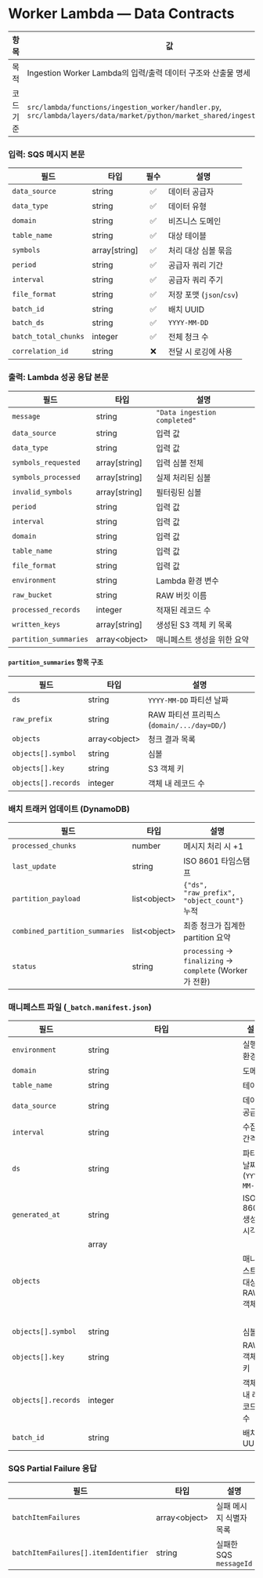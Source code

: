 # Worker Lambda — Data Contracts

| 항목      | 값                                                                                                                            |
| --------- | ----------------------------------------------------------------------------------------------------------------------------- |
| 목적      | Ingestion Worker Lambda의 입력/출력 데이터 구조와 산출물 명세                                                                 |
| 코드 기준 | `src/lambda/functions/ingestion_worker/handler.py`, `src/lambda/layers/data/market/python/market_shared/ingestion/service.py` |

### 입력: SQS 메시지 본문

| 필드                 | 타입            | 필수 | 설명                     |
| -------------------- | --------------- | :--: | ------------------------ |
| `data_source`        | string          |  ✅  | 데이터 공급자            |
| `data_type`          | string          |  ✅  | 데이터 유형              |
| `domain`             | string          |  ✅  | 비즈니스 도메인          |
| `table_name`         | string          |  ✅  | 대상 테이블              |
| `symbols`            | array\[string\] |  ✅  | 처리 대상 심볼 묶음      |
| `period`             | string          |  ✅  | 공급자 쿼리 기간         |
| `interval`           | string          |  ✅  | 공급자 쿼리 주기         |
| `file_format`        | string          |  ✅  | 저장 포맷 (`json`/`csv`) |
| `batch_id`           | string          |  ✅  | 배치 UUID                |
| `batch_ds`           | string          |  ✅  | `YYYY-MM-DD`             |
| `batch_total_chunks` | integer         |  ✅  | 전체 청크 수             |
| `correlation_id`     | string          |  ❌  | 전달 시 로깅에 사용      |

### 출력: Lambda 성공 응답 본문

| 필드                  | 타입            | 설명                         |
| --------------------- | --------------- | ---------------------------- |
| `message`             | string          | `"Data ingestion completed"` |
| `data_source`         | string          | 입력 값                      |
| `data_type`           | string          | 입력 값                      |
| `symbols_requested`   | array\[string\] | 입력 심볼 전체               |
| `symbols_processed`   | array\[string\] | 실제 처리된 심볼             |
| `invalid_symbols`     | array\[string\] | 필터링된 심볼                |
| `period`              | string          | 입력 값                      |
| `interval`            | string          | 입력 값                      |
| `domain`              | string          | 입력 값                      |
| `table_name`          | string          | 입력 값                      |
| `file_format`         | string          | 입력 값                      |
| `environment`         | string          | Lambda 환경 변수             |
| `raw_bucket`          | string          | RAW 버킷 이름                |
| `processed_records`   | integer         | 적재된 레코드 수             |
| `written_keys`        | array\[string\] | 생성된 S3 객체 키 목록       |
| `partition_summaries` | array\<object>  | 매니페스트 생성을 위한 요약  |

#### `partition_summaries` 항목 구조

| 필드                | 타입           | 설명                                       |
| ------------------- | -------------- | ------------------------------------------ |
| `ds`                | string         | `YYYY-MM-DD` 파티션 날짜                   |
| `raw_prefix`        | string         | RAW 파티션 프리픽스 (`domain/.../day=DD/`) |
| `objects`           | array\<object> | 청크 결과 목록                             |
| `objects[].symbol`  | string         | 심볼                                       |
| `objects[].key`     | string         | S3 객체 키                                 |
| `objects[].records` | integer        | 객체 내 레코드 수                          |

### 배치 트래커 업데이트 (DynamoDB)

| 필드                           | 타입          | 설명                                                     |
| ------------------------------ | ------------- | -------------------------------------------------------- |
| `processed_chunks`             | number        | 메시지 처리 시 +1                                        |
| `last_update`                  | string        | ISO 8601 타임스탬프                                      |
| `partition_payload`            | list\<object> | `{"ds", "raw_prefix", "object_count"}` 누적              |
| `combined_partition_summaries` | list\<object> | 최종 청크가 집계한 partition 요약                        |
| `status`                       | string        | `processing` → `finalizing` → `complete` (Worker가 전환) |

### 매니페스트 파일 (`_batch.manifest.json`)

| 필드                | 타입          | 설명                       |
| ------------------- | ------------- | -------------------------- |
| `environment`       | string        | 실행 환경                  |
| `domain`            | string        | 도메인                     |
| `table_name`        | string        | 테이블                     |
| `data_source`       | string        | 데이터 공급자              |
| `interval`          | string        | 수집 간격                  |
| `ds`                | string        | 파티션 날짜 (`YYYY-MM-DD`) |
| `generated_at`      | string        | ISO 8601 생성 시각         |
| `objects`           | array<object> | 매니페스트 대상 RAW 객체   |
| `objects[].symbol`  | string        | 심볼                       |
| `objects[].key`     | string        | RAW 객체 키                |
| `objects[].records` | integer       | 객체 내 레코드 수          |
| `batch_id`          | string        | 배치 UUID                  |

### SQS Partial Failure 응답

| 필드                                 | 타입           | 설명                    |
| ------------------------------------ | -------------- | ----------------------- |
| `batchItemFailures`                  | array\<object> | 실패 메시지 식별자 목록 |
| `batchItemFailures[].itemIdentifier` | string         | 실패한 SQS `messageId`  |
